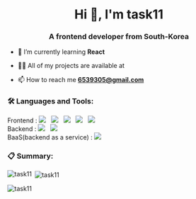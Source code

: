<h1 align="center">Hi 👋, I'm task11</h1>
<h3 align="center">A frontend developer from South-Korea</h3>

- 🌱 I’m currently learning **React**

- 👨‍💻 All of my projects are available at 

- 📫 How to reach me **6539305@gmail.com**

<h3 align="left"> 🛠 Languages and Tools:</h3>

<p>
<span> Frontend :</span>
<img src="https://img.shields.io/badge/HTML5-E34F26?style=flat-square&logo=HTML5&logoColor=white"/></a> &nbsp
<img src="https://img.shields.io/badge/CSS3-1572B6?style=flat-square&logo=CSS3&logoColor=white"/></a> &nbsp
<img src="https://img.shields.io/badge/JavaScript-F7DF1E?style=flat-square&logo=JavaScript&logoColor=white"/></a> &nbsp
<img src="https://img.shields.io/badge/TypeScript-3178C6?style=flat-square&logo=TypeScript&logoColor=white"/></a> &nbsp
<img src="https://img.shields.io/badge/React-61DAFB?style=flat-square&logo=React&logoColor=white"/></a> &nbsp
<br>
<span> Backend :</span>
<img src="https://img.shields.io/badge/Node.js-339933?style=flat-square&logo=Node.js&logoColor=white"/></a> &nbsp
<img src="https://img.shields.io/badge/GraphQL-E10098?style=flat-square&logo=GraphQL&logoColor=white"/></a> &nbsp
<br>
<span> BaaS(backend as a service) :</span>
<img src="https://img.shields.io/badge/Firebase-FF7139?style=flat-square&logo=Firebase&logoColor=white"/></a> &nbsp


<h3 align="left"> 📋 Summary:</h3>

<p><img align="left" src="https://github-readme-stats.vercel.app/api/top-langs?username=task11&show_icons=true&locale=en&layout=compact" alt="task11" /></p>

<p>&nbsp;<img align="center" src="https://github-readme-stats.vercel.app/api?username=task11&show_icons=true&locale=en" alt="task11" /></p>

<p><img align="center" src="https://github-readme-streak-stats.herokuapp.com/?user=task11&" alt="task11" /></p>

